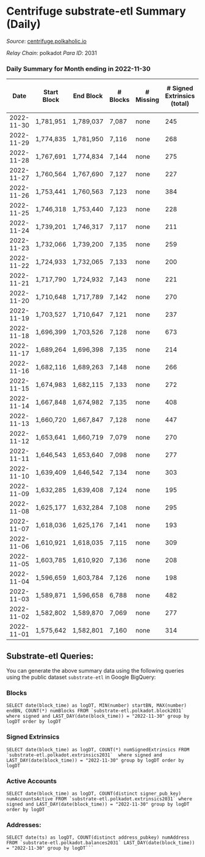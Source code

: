 # Centrifuge substrate-etl Summary (Daily)

_Source_: [centrifuge.polkaholic.io](https://centrifuge.polkaholic.io)

*Relay Chain*: polkadot
*Para ID*: 2031



### Daily Summary for Month ending in 2022-11-30


| Date | Start Block | End Block | # Blocks | # Missing | # Signed Extrinsics (total) | # Active Accounts | # Addresses with Balances | # Events | # Transfers | # XCM Transfers In | # XCM Transfers Out |
| ---- | ----------- | --------- | -------- | --------- | --------------------------- | ----------------- | ------------------------- | -------- | ----------- | ------------------ | ------------------- |
| 2022-11-30 | 1,781,951 | 1,789,037 | 7,087 | none | 245 | 102 | 43,649 | 16,015 | 205  |   |   |
| 2022-11-29 | 1,774,835 | 1,781,950 | 7,116 | none | 268 | 98 | 43,634 | 16,197 | 199  |   |   |
| 2022-11-28 | 1,767,691 | 1,774,834 | 7,144 | none | 275 | 93 | 43,614 | 16,284 | 215  |   |   |
| 2022-11-27 | 1,760,564 | 1,767,690 | 7,127 | none | 227 | 77 | 43,597 | 15,885 | 156  |   |   |
| 2022-11-26 | 1,753,441 | 1,760,563 | 7,123 | none | 384 | 87 | 43,589 | 17,008 | 319  |   |   |
| 2022-11-25 | 1,746,318 | 1,753,440 | 7,123 | none | 228 | 89 |  | 15,928 | 166  |   |   |
| 2022-11-24 | 1,739,201 | 1,746,317 | 7,117 | none | 211 | 77 | 43,557 | 15,759 | 122  |   |   |
| 2022-11-23 | 1,732,066 | 1,739,200 | 7,135 | none | 259 | 85 | 43,548 | 16,104 | 130  |   |   |
| 2022-11-22 | 1,724,933 | 1,732,065 | 7,133 | none | 200 | 85 | 43,541 | 15,726 | 138  |   |   |
| 2022-11-21 | 1,717,790 | 1,724,932 | 7,143 | none | 221 | 77 |  | 15,872 | 133  |   |   |
| 2022-11-20 | 1,710,648 | 1,717,789 | 7,142 | none | 270 | 69 |  | 16,238 | 203  |   |   |
| 2022-11-19 | 1,703,527 | 1,710,647 | 7,121 | none | 237 | 71 |  | 15,952 | 174  |   |   |
| 2022-11-18 | 1,696,399 | 1,703,526 | 7,128 | none | 673 | 257 | 43,506 | 19,054 | 382  |   |   |
| 2022-11-17 | 1,689,264 | 1,696,398 | 7,135 | none | 214 | 85 |  | 15,878 | 147  |   |   |
| 2022-11-16 | 1,682,116 | 1,689,263 | 7,148 | none | 266 | 83 |  | 16,330 | 194  |   |   |
| 2022-11-15 | 1,674,983 | 1,682,115 | 7,133 | none | 272 | 119 |  | 16,293 | 202  |   |   |
| 2022-11-14 | 1,667,848 | 1,674,982 | 7,135 | none | 408 | 126 | 43,433 | 17,288 | 287  |   |   |
| 2022-11-13 | 1,660,720 | 1,667,847 | 7,128 | none | 447 | 115 | 43,396 | 17,802 | 407  |   |   |
| 2022-11-12 | 1,653,641 | 1,660,719 | 7,079 | none | 270 | 80 |  | 16,273 | 234  |   |   |
| 2022-11-11 | 1,646,543 | 1,653,640 | 7,098 | none | 277 | 91 |  | 16,323 | 190  |   |   |
| 2022-11-10 | 1,639,409 | 1,646,542 | 7,134 | none | 303 | 115 | 43,300 | 16,445 | 194  |   |   |
| 2022-11-09 | 1,632,285 | 1,639,408 | 7,124 | none | 195 | 77 | 43,289 | 15,702 | 116  |   |   |
| 2022-11-08 | 1,625,177 | 1,632,284 | 7,108 | none | 295 | 103 |  | 16,359 | 179  |   |   |
| 2022-11-07 | 1,618,036 | 1,625,176 | 7,141 | none | 193 | 88 |  | 15,716 | 113  |   |   |
| 2022-11-06 | 1,610,921 | 1,618,035 | 7,115 | none | 309 | 126 |  | 16,441 | 174  |   |   |
| 2022-11-05 | 1,603,785 | 1,610,920 | 7,136 | none | 208 | 94 |  | 15,801 | 139  |   |   |
| 2022-11-04 | 1,596,659 | 1,603,784 | 7,126 | none | 198 | 88 | 43,241 | 15,727 | 144  |   |   |
| 2022-11-03 | 1,589,871 | 1,596,658 | 6,788 | none | 482 | 193 |  | 17,247 | 270  |   |   |
| 2022-11-02 | 1,582,802 | 1,589,870 | 7,069 | none | 277 | 139 | 43,209 | 16,154 | 167  |   |   |
| 2022-11-01 | 1,575,642 | 1,582,801 | 7,160 | none | 314 | 89 |  | 16,747 | 132  |   |   |

## Substrate-etl Queries:
You can generate the above summary data using the following queries using the public dataset `substrate-etl` in Google BigQuery:


### Blocks
```
SELECT date(block_time) as logDT, MIN(number) startBN, MAX(number) endBN, COUNT(*) numBlocks FROM `substrate-etl.polkadot.block2031`  where signed and LAST_DAY(date(block_time)) = "2022-11-30" group by logDT order by logDT
```


### Signed Extrinsics
```
SELECT date(block_time) as logDT, COUNT(*) numSignedExtrinsics FROM `substrate-etl.polkadot.extrinsics2031`  where signed and LAST_DAY(date(block_time)) = "2022-11-30" group by logDT order by logDT
```


### Active Accounts
```
SELECT date(block_time) as logDT, COUNT(distinct signer_pub_key) numAccountsActive FROM `substrate-etl.polkadot.extrinsics2031` where signed and LAST_DAY(date(block_time)) = "2022-11-30" group by logDT order by logDT
```


### Addresses:
```
SELECT date(ts) as logDT, COUNT(distinct address_pubkey) numAddress FROM `substrate-etl.polkadot.balances2031` LAST_DAY(date(block_time)) = "2022-11-30" group by logDT```

